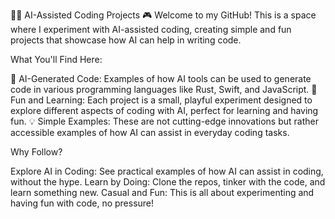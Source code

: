 🧑‍💻 AI-Assisted Coding Projects 🎮
Welcome to my GitHub! This is a space where I experiment with AI-assisted coding, creating simple and fun projects that showcase how AI can help in writing code.

What You'll Find Here:

🤖 AI-Generated Code: Examples of how AI tools can be used to generate code in various programming languages like Rust, Swift, and JavaScript.
🎨 Fun and Learning: Each project is a small, playful experiment designed to explore different aspects of coding with AI, perfect for learning and having fun.
💡 Simple Examples: These are not cutting-edge innovations but rather accessible examples of how AI can assist in everyday coding tasks.

Why Follow?

Explore AI in Coding: See practical examples of how AI can assist in coding, without the hype.
Learn by Doing: Clone the repos, tinker with the code, and learn something new.
Casual and Fun: This is all about experimenting and having fun with code, no pressure!
